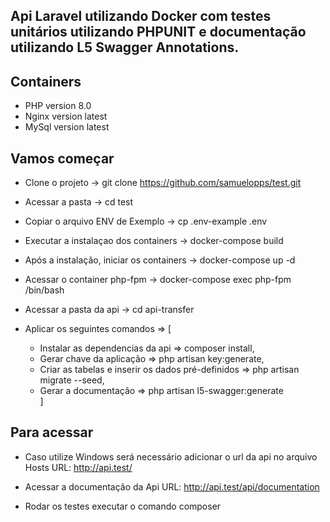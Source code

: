 ## Api Laravel utilizando Docker com testes unitários utilizando PHPUNIT e documentação utilizando L5 Swagger Annotations.

## Containers
  * PHP version  8.0
  * Nginx version latest
  * MySql version latest  
 
## Vamos começar
 * Clone o projeto -> git clone https://github.com/samuelopps/test.git
 
 * Acessar a pasta -> cd test
 
 * Copiar o arquivo ENV de Exemplo -> cp .env-example .env
 
 * Executar a instalaçao dos containers -> docker-compose build
 
 * Após a instalação, iniciar os containers -> docker-compose up -d
 
 * Acessar o container php-fpm -> docker-compose exec php-fpm /bin/bash
 
 * Acessar a pasta da api -> cd api-transfer
 
 * Aplicar os seguintes comandos => [
    - Instalar as dependencias da api => composer install,
    - Gerar chave da aplicação => php artisan key:generate,
    - Criar as tabelas e inserir os dados pré-definidos => php artisan migrate --seed,
    - Gerar a documentação => php artisan l5-swagger:generate   
 ]
 
## Para acessar
  * Caso utilize Windows será necessário adicionar o url da api no arquivo Hosts
  URL: http://api.test/
  
  * Acessar a documentação da Api
  URL: http://api.test/api/documentation
  
  * Rodar os testes
    executar o comando composer 